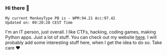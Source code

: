 ### Hi there 👋
<!-- PB START -->
```
My current MonkeyType PB is - WPM:94.21 Acc:97.42
Updated on: 09:20:28 CEST Time
```
<!-- PB END -->
I'm an IT person, just overall. I like CTFs, hacking, coding games, making Python apps. Just a lot of stuff.
You can check out my website [here](https://skill3472.github.io/).
I will probably add some interesting stuff here, when I get the idea to do so. Take care ❤️
